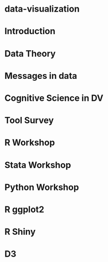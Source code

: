 # data-visualization
#  Introduction
#  Data Theory
#  Messages in data
#  Cognitive Science in DV
#  Tool Survey
#  R Workshop
#  Stata Workshop
#  Python Workshop
#  R ggplot2
#  R Shiny
#  D3
